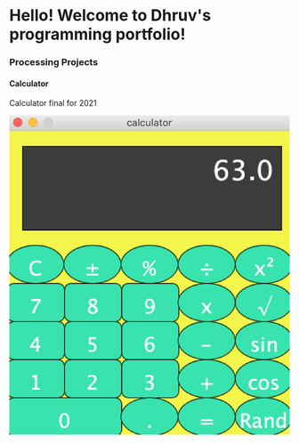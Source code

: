 # Hello! Welcome to Dhruv's programming portfolio!

### Processing Projects

#### Calculator
Calculator final for 2021

![](https://github.com/Dhruv-Reddy/programmingPortfolio/blob/gh-pages/images/Calculator.png?raw=true)
